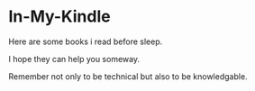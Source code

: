 # In-My-Kindle
Here are some books i read before sleep.

I hope they can help you someway.

Remember not only to be technical but also to be knowledgable.
